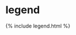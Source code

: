 ---
---

# legend

<!--            <p>unless otherwise stated, these are the symbol meanings.</p>-->
<!--            <p>"open"/"closed" refers to glottal state, i.e. if you breathe through the sound, or can make it whilst breathing through the nose.<br/>-->
<!--                generally noted using uppercase/lowercase letters, tho letter-case might mean something else.-->
<!--            </p>-->

{% include legend.html %}
